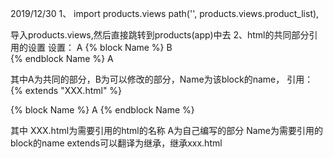 2019/12/30
1、
import products.views
path('', products.views.product_list),

导入products.views,然后直接跳转到products(app)中去
2、html的共同部分引用的设置
设置：
A
{% block Name %}
B	
{% endblock Name %}
A

其中A为共同的部分，B为可以修改的部分，Name为该block的name，
引用：
{% extends "XXX.html" %}

{% block Name %}
A
{% endblock Name %}

其中 XXX.html为需要引用的html的名称
A为自己编写的部分
Name为需要引用的block的name
extends可以翻译为继承，继承xxx.html